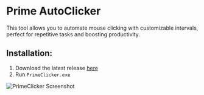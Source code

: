 # Prime AutoClicker

This tool allows you to automate mouse clicking with customizable intervals, perfect for repetitive tasks and boosting productivity.

## Installation:
1. Download the latest release [here](https://github.com/PrimeMarket/autoclicker/releases/tag/autoclicker)
2. Run ```PrimeClicker.exe```

![PrimeClicker Screenshot]()
